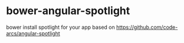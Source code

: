 # bower-angular-spotlight
bower install spotlight for your app based on https://github.com/code-arcs/angular-spotlight
